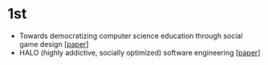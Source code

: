 # 1st

* Towards democratizing computer science education through social game design [[paper](GAS11.pdf)]
* HALO (highly addictive, socially optimized) software engineering [[paper](cucs-007-11.pdf)]
